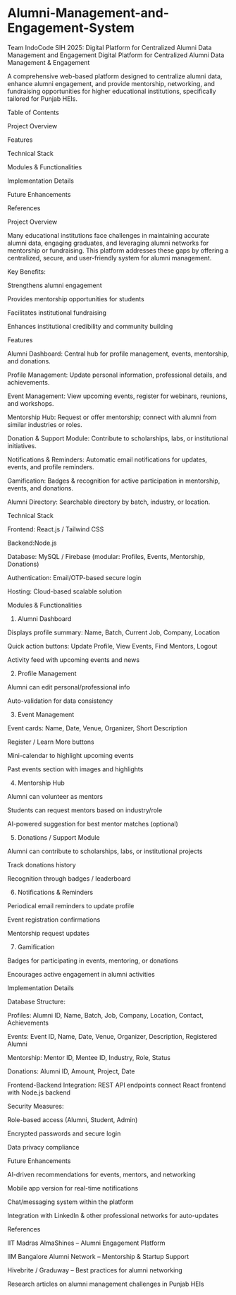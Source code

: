 # Alumni-Management-and-Engagement-System
Team IndoCode SIH 2025: Digital Platform for Centralized Alumni Data Management and Engagement 
Digital Platform for Centralized Alumni Data Management & Engagement

A comprehensive web-based platform designed to centralize alumni data, enhance alumni engagement, and provide mentorship, networking, and fundraising opportunities for higher educational institutions, specifically tailored for Punjab HEIs.

Table of Contents

Project Overview

Features

Technical Stack

Modules & Functionalities

Implementation Details

Future Enhancements

References

Project Overview

Many educational institutions face challenges in maintaining accurate alumni data, engaging graduates, and leveraging alumni networks for mentorship or fundraising. This platform addresses these gaps by offering a centralized, secure, and user-friendly system for alumni management.

Key Benefits:

Strengthens alumni engagement

Provides mentorship opportunities for students

Facilitates institutional fundraising

Enhances institutional credibility and community building

Features

Alumni Dashboard: Central hub for profile management, events, mentorship, and donations.

Profile Management: Update personal information, professional details, and achievements.

Event Management: View upcoming events, register for webinars, reunions, and workshops.

Mentorship Hub: Request or offer mentorship; connect with alumni from similar industries or roles.

Donation & Support Module: Contribute to scholarships, labs, or institutional initiatives.

Notifications & Reminders: Automatic email notifications for updates, events, and profile reminders.

Gamification: Badges & recognition for active participation in mentorship, events, and donations.

Alumni Directory: Searchable directory by batch, industry, or location.

Technical Stack

Frontend: React.js / Tailwind CSS 

Backend:Node.js

Database: MySQL / Firebase (modular: Profiles, Events, Mentorship, Donations)

Authentication: Email/OTP-based secure login

Hosting: Cloud-based scalable solution

Modules & Functionalities
1. Alumni Dashboard

Displays profile summary: Name, Batch, Current Job, Company, Location

Quick action buttons: Update Profile, View Events, Find Mentors, Logout

Activity feed with upcoming events and news

2. Profile Management

Alumni can edit personal/professional info

Auto-validation for data consistency


3. Event Management

Event cards: Name, Date, Venue, Organizer, Short Description

Register / Learn More buttons

Mini-calendar to highlight upcoming events

Past events section with images and highlights

4. Mentorship Hub

Alumni can volunteer as mentors

Students can request mentors based on industry/role

AI-powered suggestion for best mentor matches (optional)

5. Donations / Support Module

Alumni can contribute to scholarships, labs, or institutional projects

Track donations history

Recognition through badges / leaderboard

6. Notifications & Reminders

Periodical email reminders to update profile

Event registration confirmations

Mentorship request updates

7. Gamification

Badges for participating in events, mentoring, or donations

Encourages active engagement in alumni activities

Implementation Details

Database Structure:

Profiles: Alumni ID, Name, Batch, Job, Company, Location, Contact, Achievements

Events: Event ID, Name, Date, Venue, Organizer, Description, Registered Alumni

Mentorship: Mentor ID, Mentee ID, Industry, Role, Status

Donations: Alumni ID, Amount, Project, Date

Frontend-Backend Integration: REST API endpoints connect React frontend with Node.js backend

Security Measures:

Role-based access (Alumni, Student, Admin)

Encrypted passwords and secure login

Data privacy compliance

Future Enhancements

AI-driven recommendations for events, mentors, and networking

Mobile app version for real-time notifications

Chat/messaging system within the platform

Integration with LinkedIn & other professional networks for auto-updates

References

IIT Madras AlmaShines – Alumni Engagement Platform

IIM Bangalore Alumni Network – Mentorship & Startup Support

Hivebrite / Graduway – Best practices for alumni networking

Research articles on alumni management challenges in Punjab HEIs

